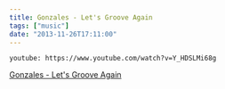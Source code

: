 ```yaml
---
title: Gonzales - Let's Groove Again
tags: ["music"]
date: "2013-11-26T17:11:00"
---
```


`youtube: https://www.youtube.com/watch?v=Y_HDSLMi68g`

[Gonzales - Let's Groove Again](https://www.youtube.com/watch?v=Y_HDSLMi68g)
